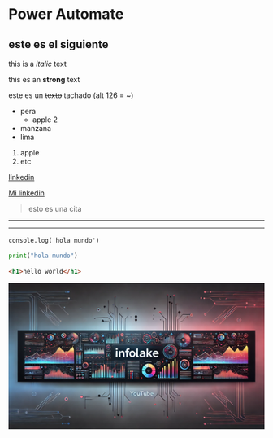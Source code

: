 

# Power Automate
## este es el siguiente 

this is a *italic* text

this es an **strong** text 

este es un ~~texto~~ tachado (alt 126 = ~)

<!-- UL listas desordenadas -->

* pera
    * apple 2
* manzana
* lima
<!-- ol lista ordenadas -->

1. apple
2. etc

  <!-- enlaces -->
[linkedin](https://www.linkedin.com/in/pedrocastillog/)

[Mi linkedin](https://www.linkedin.com/in/pedrocastillog/ "pedro Castillo")

<!-- citas -->

> esto es una cita 

<!-- lineas -->
___
---

<!-- escibir codigo  -->

`console.log('hola mundo')`

```python
print("hola mundo")
```
```html
<h1>hello world</h1>
```


![logo infolake](InfoLake.jpg)




